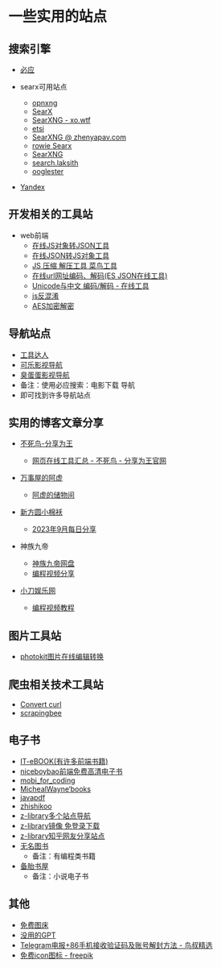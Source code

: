# 一些实用的站点

## 搜索引擎
- [必应](https://bing.com)

- searx可用站点
    - [opnxng](https://opnxng.com)
    - [SearX](https://331221.xyz)
    - [SearXNG - xo.wtf](https://xo.wtf)
    - [etsi](https://etsi.me)
    - [SearXNG @ zhenyapav.com](https://searx.zhenyapav.com)
    - [rowie Searx](https://search.rowie.at)
    - [SearXNG](https://searxng.ch)
    - [search.laksith](https://search.laksith.dev/searxng)
    - [ooglester](https://ooglester.com)

- [Yandex](https://yandex.com)

## 开发相关的工具站
- web前端
    - [在线JS对象转JSON工具](https://uutool.cn/obj2json)
    - [在线JSON转JS对象工具](https://uutool.cn/json2obj)
    - [JS 压缩 解压工具 菜鸟工具](https://c.runoob.com/front-end/51)
    - [在线url网址编码、解码(ES JSON在线工具)](http://www.esjson.com/urlEncode.html)
    - [Unicode与中文 编码/解码 - 在线工具](https://www.toolhelper.cn/EncodeDecode/UnicodeChineseEncodeDecode)
    - [js反混淆](https://www.dejs.vip/2obfuscator)
    - [AES加密解密](https://www.toolhelper.cn/SymmetricEncryption/AES)

## 导航站点
- [工具达人](https://toolsdar.cn)
- [可乐影视导航](https://klyingshi.net)
- [臭蛋蛋影视导航](https://cddys.com)
- 备注：使用必应搜索：电影下载 导航
- 即可找到许多导航站点


## 实用的博客文章分享
- [不死鸟-分享为王](https://iui.su)
    - [网页在线工具汇总 - 不死鸟 - 分享为王官网](https://iui.su/1492)

- [万事屋的阿虚](https://www.axutongxue.top)
    - [阿虚的储物间](https://axutongxue.net)

- [新方圆小棉袄](https://haikuoshijie.cn)
    - [2023年9月每日分享](https://haikuoshijie.cn/archives/2023nian-10yue-tui-jian)

- 神族九帝
    - [神族九帝网盘](https://alist.shenzjd.com/)
    - [编程视频分享](https://github.com/wu529778790/wu529778790.github.io/issues/92)

- [小刀娱乐网](https://www.x6g.com)
    - [编程视频教程](https://www.x6g.com/html/21.html)

## 图片工具站
- [photokit图片在线编辑转换](https://photokit.com)

## 爬虫相关技术工具站
- [Convert curl](https://curlconverter.com/)
- [scrapingbee](https://www.scrapingbee.com/curl-converter/python/)

## 电子书
- [IT-eBOOK(有许多前端书籍)](https://asyncfun.github.io/IT-eBOOK)
- [niceboybao前端免费高清电子书](https://niceboybao.github.io/2019/03/05/others/books)
- [mobi_for_coding](https://github.com/StarLord777/mobi_for_coding)
- [MichealWayne‘books](https://github.com/MichealWayne/books)
- [javapdf](https://github.com/dahuoyzs/javapdf)
- [zhishikoo](https://www.zhishikoo.com/)
- [z-library多个站点导航](https://www.thinkdoc.vip)
- [z-library镜像 免登录下载](https://www.thinkdoc.vip/sites/503.html)
- [z-library知乎网友分享站点](https://zhuanlan.zhihu.com/p/645998294)
- [无名图书](https://www.book123.info)
    - 备注：有编程类书籍
- [备胎书屋](https://beitai.cc)
    - 备注：小说电子书

## 其他
- [免费图床](https://iui.su/pic.html)
- [没用的GPT](https://www.mydyjs.com/gpt.html)
- [Telegram电报+86手机接收验证码及账号解封方法 - 鸟叔精选](https://s.niao.su/16)
- [免费icon图标 - freepik](https://www.freepik.com)

